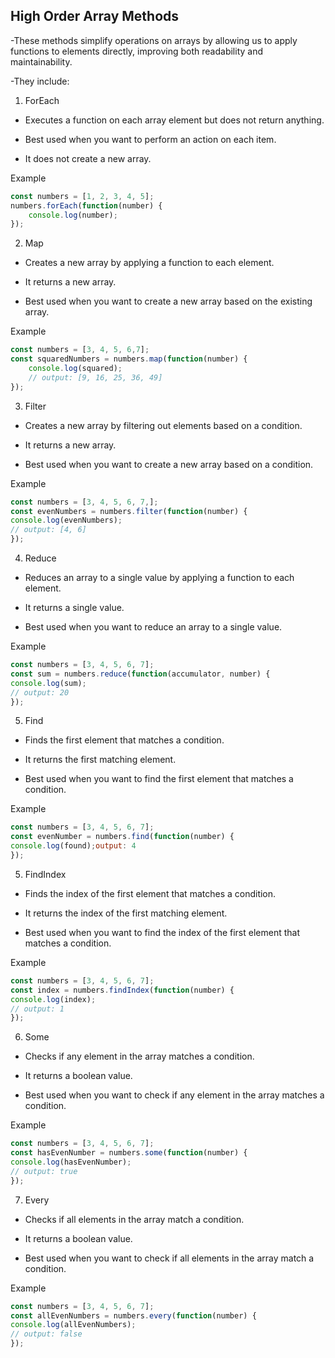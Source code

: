 ## High Order Array Methods
-These methods simplify operations on arrays by allowing us to apply functions to elements directly, improving both readability and maintainability.

-They include:

1) ForEach

- Executes a function on each array element but does not return anything.

- Best used when you want to perform an action on each item.

- It does not create a new array.

Example

```javascript
const numbers = [1, 2, 3, 4, 5];
numbers.forEach(function(number) {
    console.log(number);
});
```

2) Map

- Creates a new array by applying a function to each element.

- It returns a new array.

- Best used when you want to create a new array based on the existing array.

Example

```javascript
const numbers = [3, 4, 5, 6,7];
const squaredNumbers = numbers.map(function(number) {
    console.log(squared);
    // output: [9, 16, 25, 36, 49]
});
```

   
3) Filter

- Creates a new array by filtering out elements based on a condition.

- It returns a new array.

- Best used when you want to create a new array based on a condition.

Example

```javascript
const numbers = [3, 4, 5, 6, 7,];
const evenNumbers = numbers.filter(function(number) {
console.log(evenNumbers);
// output: [4, 6]
});
``` 

4) Reduce

- Reduces an array to a single value by applying a function to each element.

- It returns a single value.

- Best used when you want to reduce an array to a single value.

Example

```javascript
const numbers = [3, 4, 5, 6, 7];
const sum = numbers.reduce(function(accumulator, number) {
console.log(sum);
// output: 20
}); 
```

5) Find

- Finds the first element that matches a condition.

- It returns the first matching element.

- Best used when you want to find the first element that matches a condition.

Example

```javascript
const numbers = [3, 4, 5, 6, 7];
const evenNumber = numbers.find(function(number) {
console.log(found);output: 4
});
```

5) FindIndex

- Finds the index of the first element that matches a condition.

- It returns the index of the first matching element.

- Best used when you want to find the index of the first element that matches a condition.

Example

```javascript
const numbers = [3, 4, 5, 6, 7];
const index = numbers.findIndex(function(number) {
console.log(index);
// output: 1
});
```

6) Some

- Checks if any element in the array matches a condition.

- It returns a boolean value.

- Best used when you want to check if any element in the array matches a condition.

Example

```javascript
const numbers = [3, 4, 5, 6, 7];
const hasEvenNumber = numbers.some(function(number) {
console.log(hasEvenNumber);
// output: true
});
```

7) Every

- Checks if all elements in the array match a condition.

- It returns a boolean value.

- Best used when you want to check if all elements in the array match a condition.


Example

```javascript
const numbers = [3, 4, 5, 6, 7];
const allEvenNumbers = numbers.every(function(number) {
console.log(allEvenNumbers);
// output: false    
});
```





